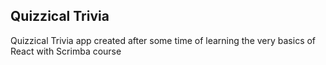 ## Quizzical Trivia

Quizzical Trivia app created after some time of learning the very basics of React with Scrimba course